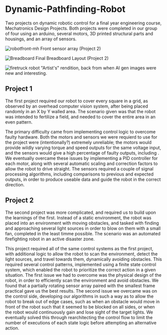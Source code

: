 # Dynamic-Pathfinding-Robot
Two projects on dynamic robotic control for a final year engineering course, Mechatronics Design Projects. Both projects were completed in our group of four using an arduino, several motors, 3D printed structural parts and housings, and an array of sensors.

![robotfront-mh](https://github.com/user-attachments/assets/bc1d33a2-1bf1-4274-acd2-72cbc48bbdac)
Front sensor array (Project 2)

![Breadboard](https://github.com/user-attachments/assets/24968d39-1125-461a-8f43-9b191a9b3271)
Final Breadboard Layout (Project 2)

![firetruck robot](https://github.com/user-attachments/assets/9eacfd02-4f29-4615-b001-63ee16186101)
"Artist's" rendition, back from when AI gen images were new and interesting.

## Project 1

The first project required our robot to cover every square in a grid, as observed by an overhead computer vision system, after being placed randomly in an X by Y walled area. The scenario given was that the robot was intended to fertilize a field, and needed to cover the entire area in an even pattern.

The primary difficulty came from implementing control logic to overcome faulty hardware. Both the motors and sensors we were requierd to use for the project were (intentionally?) extremely unreliable; the motors would provide wildly varying torque and speed outputs for the same voltage input, and the sensors would give a high percentage of faulty outputs, including . We eventually overcame these issues by implementing a PID controller for each motor, along with several automatic scaling and correction factors to allow the robot to drive straight. The sensors required a couple of signal processing algorithms, including comparisons to previous and expected outputs, in order to produce useable data and guide the robot in the correct direction.

## Project 2

The second project was more complicated, and required us to build upon the learnings of the first. Instead of a static environment, the robot was placed into an environment with moving obstacles, and tasked with finding and approaching several light sources in order to blow on them with a small fan, completed in the least timme possible. The scenario was an automated firefighting robot in an active disaster zone.

This project required all of the same control systems as the first project, with additional logic to allow the robot to scan the environment, detect the light sources, and travel towards them, dynamically avoiding obstacles. This required several control patterns, implemented using a finite state control system, which enabled the robot to prioritize the correct action in a given situation. The first issue we had to overcome was the physical design of the robot, in order to efficiently scan the environment and avoid obstacles. We found that a partially rotating sensor array paired with the smallest frame practical gave us the best results. The second issue we overcame was on the control side, developing our algorithms in such a way as to allow the robot to break out of edge cases, such as when an obstacle would move in front of the robot such that it seemed to be blocked on all sides, or when the robot would continuously gain and lose sight of the target lights. We eventually solved this through rearchitecting the control flow to limit the number of executions of each state logic before attempting an alternative action.
